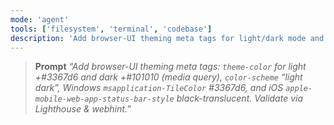 ```yaml
---
mode: 'agent'
tools: ['filesystem', 'terminal', 'codebase']
description: 'Add browser-UI theming meta tags for light/dark mode and platform-specific variants.'
---
```


> **Prompt**
> *“Add browser-UI theming meta tags: `theme-color` for light +#3367d6 and dark +#101010 (media
> query), `color-scheme` “light dark”, Windows `msapplication-TileColor` #3367d6, and iOS
> `apple-mobile-web-app-status-bar-style` black-translucent. Validate via Lighthouse & webhint.”*
